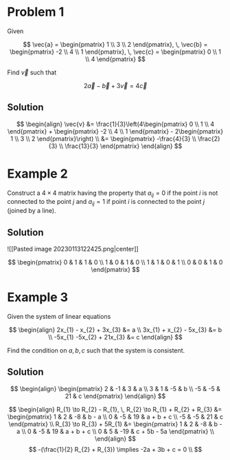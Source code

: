 # Problem 1

Given 

$$
\vec{a} = \begin{pmatrix}
1 \\
3 \\
2
\end{pmatrix}, \, 
\vec{b} = \begin{pmatrix}
-2 \\
4 \\
1
\end{pmatrix}, \,
\vec{c} = \begin{pmatrix}
0 \\
1 \\
4
\end{pmatrix}
$$

Find $\vec{v}$ such that

$$
2\vec{a} - \vec{b} + 3\vec{v} = 4\vec{c}
$$

## Solution

$$
\begin{align}
\vec{v} &= \frac{1}{3}\left(4\begin{pmatrix}
0 \\
1 \\
4
\end{pmatrix} + \begin{pmatrix}
-2 \\
4 \\
1
\end{pmatrix} - 2\begin{pmatrix}
1 \\
3 \\
2
\end{pmatrix}\right)  \\
&= \begin{pmatrix}
-\frac{4}{3} \\
\frac{2}{3} \\
\frac{13}{3}
\end{pmatrix}
\end{align} 
$$

# Example 2

Construct a $4 \times 4$ matrix having the property that $a_{ij} = 0$ if the point $i$ is not connected to the point $j$ and $a_{ij} = 1$ if point $i$ is connected to the point $j$  (joined by a line). 

## Solution

![[Pasted image 20230113122425.png|center]]

$$
\begin{pmatrix}
0 & 1 & 1 & 0 \\
1 & 0 & 1 & 0 \\
1 & 1 & 0 & 1 \\
0 & 0 & 1 & 0
\end{pmatrix}
$$

# Example 3

Given the system of linear equations

$$
\begin{align}
2x_{1} - x_{2} + 3x_{3} &= a \\
3x_{1} + x_{2} - 5x_{3} &= b \\
-5x_{1} -5x_{2} + 21x_{3} &= c
\end{align}
$$

Find the condition on $a, \, b, \, c$ such that the system is consistent.

## Solution

$$
\begin{align}
\begin{pmatrix}
2 & -1 & 3 & a \\
3 & 1 & -5 & b \\
-5 & -5 & 21 & c
\end{pmatrix}
\end{align}
$$

$$
\begin{align}
R_{1} \to R_{2} - R_{1}, \, R_{2} \to R_{1} + R_{2} + R_{3} &= \begin{pmatrix}
1 & 2 & -8 & b - a \\
0 & -5 & 19 & a + b + c \\
-5 & -5 & 21 & c
\end{pmatrix} \\
R_{3} \to R_{3} + 5R_{1} &= \begin{pmatrix}
1 & 2 & -8 & b - a \\
0 & -5 & 19 & a + b + c \\
0 & 5 & -19 & c + 5b - 5a
\end{pmatrix} \\
\end{align}
$$
$$
-(\frac{1}{2} R_{2} + R_{3}) \implies -2a + 3b + c = 0 \\
$$
